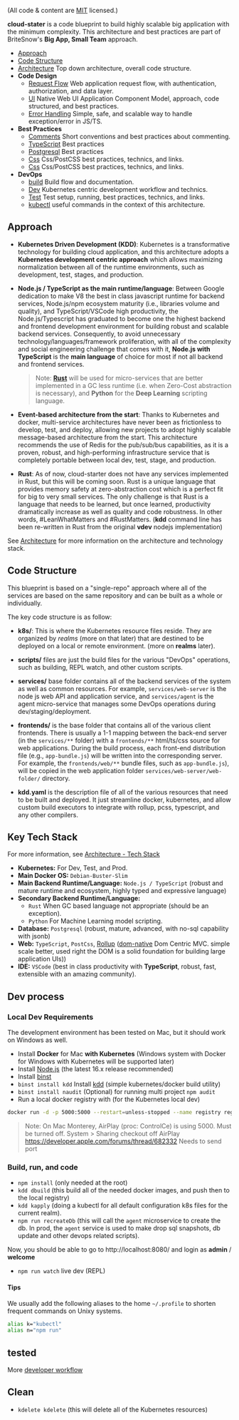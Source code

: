 (All code & content are [MIT](https://opensource.org/licenses/MIT) licensed.)

**cloud-stater** is a code blueprint to build highly scalable big application with the minimum complexity. This architecture and best practices are part of BriteSnow's **Big App, Small Team** approach. 

- [Approach](#Approach)
- [Code Structure](#Code-Structure)
- [Architecture](doc/arch.md) Top down architecture, overall code structure. 
- **Code Design**
  - [Request Flow](doc/request-flow.md) Web application request flow, with authentication, authorization, and data layer. 
  - [UI](doc/ui.md) Native Web UI Application Component Model, approach, code structured, and best practices.
  - [Error Handling](doc/error.md) Simple, safe, and scalable way to handle exception/error in JS/TS.
- **Best Practices**
  - [Comments](doc/comments.md) Short conventions and best practices about commenting.
  - [TypeScript](doc/typescrip.md) Best practices
  - [Postgresql](doc/postgres.md) Best practices
  - [Css](doc/css.md) Css/PostCSS best practices, technics, and links.
  - [Css](doc/css.md) Css/PostCSS best practices, technics, and links.
- **DevOps**
  - [build](doc/build.md) Build flow and documentation.
  - [Dev](doc/dev.md) Kubernetes centric development workflow and technics.
  - [Test](doc/test.md) Test setup, running, best practices, technics, and links.
  - [kubectl](doc/kubectl.md) useful commands in the context of this architecture.

## Approach

- **Kubernetes Driven Development (KDD)**: Kubernetes is a transformative technology for building cloud application, and this architecture adopts a **Kubernetes development centric approach** which allows maximizing normalization between all of the runtime environments, such as development, test, stages, and production. 

- **Node.js / TypeScript as the main runtime/language**: Between Google dedication to make V8 the best in class javascript runtime for backend services, Node.js/npm ecosystem maturity (i.e., libraries volume and quality), and TypeScript/VSCode high productivity, the Node.js/Typescript has graduated to become one the highest backend and frontend development environment for building robust and scalable backend services. Consequently, to avoid unnecessary technology/languages/framework proliferation, with all of the complexity and social engineering challenge that comes with it, **Node.js with TypeScript** is the **main language** of choice for most if not all backend and frontend services.
    > Note: **[Rust](https://rust-lang.org/)** will be used for micro-services that are better implemented in a GC less runtime (i.e. when Zero-Cost abstraction is necessary), and **Python** for the **Deep Learning** scripting language. 

- **Event-based architecture from the start**: Thanks to Kubernetes and docker, multi-service architectures have never been as frictionless to develop, test, and deploy, allowing new projects to adopt highly scalable message-based architecture from the start. This architecture recommends the use of Redis for the pub/sub/bus capabilities, as it is a proven, robust, and high-performing infrastructure service that is completely portable between local dev, test, stage, and production. 

- **Rust**: As of now, cloud-starter does not have any services implemented in Rust, but this will be coming soon. Rust is a unique language that provides memory safety at zero-abstraction cost which is a perfect fit for big to very small services. The only challenge is that Rust is a language that needs to be learned, but once learned, productivity dramatically increase as well as quality and code robustness. In other words, #LeanWhatMatters and #RustMatters. (**kdd** command line has been re-written in Rust from the original **vdev** nodejs implementation)

See [Architecture](doc/arch.md) for more information on the architecture and technology stack.

## Code Structure

This blueprint is based on a "single-repo" approach where all of the services are based on the same repository and can be built as a whole or individually. 

The key code structure is as follow: 

- **k8s/**: This is where the Kubernetes resource files reside. They are organized by *realms* (more on that later) that are destined to be deployed on a local or remote environment. (more on **realms** later). 

- **scripts/** files are just the build files for the various "DevOps" operations, such as building, REPL watch, and other custom scripts. 

- **services/** base folder contains all of the backend services of the system as well as common resources. For example, `services/web-server` is the node js web API and application service, and `services/agent` is the agent micro-service that manages some DevOps operations during dev/staging/deployment. 

- **frontends/** is the base folder that contains all of the various client frontends. There is usually a 1-1 mapping between the back-end server (in the `services/**` folder) with a `frontends/**` html/ts/css source for web applications.  During the build process, each front-end distribution file (e.g., `app-bundle.js`) will be written into the corresponding server. For example, the `frontends/web/**` bundle files, such as `app-bundle.js`), will be copied in the web application folder `services/web-server/web-folder/` directory.

- **kdd.yaml** is the description file of all of the various resources that need to be built and deployed. It just streamline docker, kubernetes, and allow custom build executors to integrate with rollup, pcss, typescript, and any other compilers.


## Key Tech Stack

For more information, see [Architecture - Tech Stack](doc/arch.md#TechStack)

- **Kubernetes:** For Dev, Test, and Prod.
- **Main Docker OS:** `Debian-Buster-Slim`
- **Main Backend Runtime/Language:** `Node.js / TypeScript` (robust and mature runtime and ecosystem, highly typed and expressive language)
- **Secondary Backend Runtime/Language:**
  - `Rust` When GC based language not appropriate (should be an exception). 
  - `Python` For Machine Learning model scripting.
- **Database:** `Postgresql` (robust, mature, advanced, with no-sql capability with jsonb)
- **Web:** `TypeScript`, `PostCss`, [Rollup](https://www.npmjs.com/package/rollup) ([dom-native](https://github.com/dom-native/dom-native) Dom Centric MVC. simple scale better, used right the DOM is a solid foundation for building large application UIs))
- **IDE:** `VSCode` (best in class productivity with **TypeScript**, robust, fast, extensible with an amazing community). 


## Dev process

### Local Dev Requirements

The development environment has been tested on Mac, but it should work on Windows as well. 

- Install **Docker** for Mac **with Kubernetes** (Windows system with Docker for Windows with Kubernetes will be supported later)
- Install [Node.js](https://nodejs.org/) (the latest 16.x release recommended)
- Install [binst](https://binst.io)
- `binst install kdd` Install [kdd](https://crates.io/crates/kdd) (simple kubernetes/docker build utility)
- `binst install naudit` (Optional) for running multi project `npm audit`
- Run a local docker registry with (for the Kubernetes local dev)
```sh
docker run -d -p 5000:5000 --restart=unless-stopped --name registry registry
```
> Note: On Mac Monterey, AirPlay (proc: ControlCe) is using 5000. Must be turned off. System > Sharing checkout off AirPlay https://developer.apple.com/forums/thread/682332
> Needs to send port

### Build, run, and code

- `npm install` (only needed at the root)
- `kdd dbuild` (this build all of the needed docker images, and push then to the local registry)
- `kdd kapply` (doing a kubectl for all default configuration k8s files for the current realm). 
- `npm run recreateDb` (this will call the `agent` microservice to create the db. In prod, the `agent` service is used to make drop sql snapshots, db update and other devops related scripts). 

Now, you should be able to go to http://localhost:8080/ and login as **admin** / **welcome**

- `npm run watch` live dev (REPL)

#### Tips
We usually add the following aliases to the home `~/.profile` to shorten frequent commands on Unixy systems.

```sh
alias k="kubectl" 
alias n="npm run" 
```

## tested

More [developer workflow](doc/dev.md)

## Clean

- `kdelete kdelete` (this will delete all of the Kubernetes resources)

